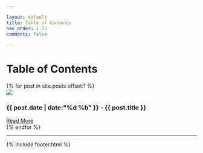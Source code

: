 ```yaml
---

layout: default
title: Table of Contents
nav_order: 1.75
comments: false

---
```


<div class="constrain">
   <h1>Table of Contents</h1> 
   <section class="card-list">
           {% for post in site.posts offset:1 %}
           <div class="card">
                   <img src="{{ post.thumbnail_image.small }}" />
                   <div class="card-details">
                   <h3>{{ post.date | date:"%d %b" }} - {{ post.title }}</h3>
               <a href="{{ post.url }}" class="btn">Read More</a>
                   </div>
               </div>
           {% endfor %}
          
   </section>
</div>

---

{% include footer.html %}
